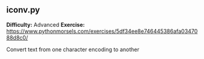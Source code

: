 ## iconv.py
**Difficulty:** Advanced
**Exercise:** https://www.pythonmorsels.com/exercises/5df34ee8e746445386afa0347088d8c0/

Convert text from one character encoding to another
    